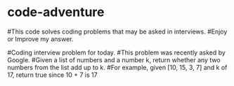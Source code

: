# code-adventure
#This code solves coding problems that may be asked in interviews.
#Enjoy or Improve my answer.

#Coding interview problem for today.
#This problem was recently asked by Google.
#Given a list of numbers and a number k, return whether any two numbers from the list add up to k.
#For example, given [10, 15, 3, 7] and k of 17, return true since 10 + 7 is 17
